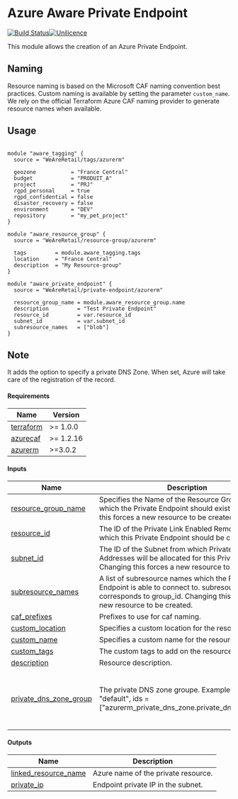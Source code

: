 # Azure Aware Private Endpoint

[![Build Status](https://dev.azure.com/weareretail/Tooling/_apis/build/status/mod_azu_private_endpoint?repoName=mod_azu_private_endpoint&branchName=master)](https://dev.azure.com/weareretail/Tooling/_build/latest?definitionId=2&repoName=mod_azu_private_endpoint&branchName=master)[![Unilicence](https://img.shields.io/badge/licence-The%20Unilicence-green)](LICENCE)

This module allows the creation of an Azure Private Endpoint.

## Naming

Resource naming is based on the Microsoft CAF naming convention best practices. Custom naming is available by setting the parameter `custom_name`. We rely on the official Terraform Azure CAF naming provider to generate resource names when available.

## Usage

```hcl

module "aware_tagging" {
  source = "WeAreRetail/tags/azurerm"

  geozone           = "France Central"
  budget            = "PRODUIT_A"
  project           = "PRJ"
  rgpd_personal     = true
  rgpd_confidential = false
  disaster_recovery = false
  environment       = "DEV"
  repository        = "my_pet_project"
}

module "aware_resource_group" {
  source = "WeAreRetail/resource-group/azurerm"

  tags         = module.aware_tagging.tags
  location     = "France Central"
  description  = "My Resource-group"
}

module "aware_private_endpoint" {
  source = "WeAreRetail/private-endpoint/azurerm"

  resource_group_name = module.aware_resource_group.name
  description         = "Test Private Endpoint"
  resource_id         = var.resource_id
  subnet_id           = var.subnet_id
  subresource_names   = ["blob"]
}

```

## Note

It adds the option to specify a private DNS Zone. When set, Azure will take care of the registration of the record.

<!-- BEGIN_TF_DOCS -->
#### Requirements

| Name | Version |
|------|---------|
| <a name="requirement_terraform"></a> [terraform](#requirement\_terraform) | >= 1.0.0 |
| <a name="requirement_azurecaf"></a> [azurecaf](#requirement\_azurecaf) | >= 1.2.16 |
| <a name="requirement_azurerm"></a> [azurerm](#requirement\_azurerm) | >=3.0.2 |

#### Inputs

| Name | Description | Type | Default | Required |
|------|-------------|------|---------|:--------:|
| <a name="input_resource_group_name"></a> [resource\_group\_name](#input\_resource\_group\_name) | Specifies the Name of the Resource Group within which the Private Endpoint should exist. Changing this forces a new resource to be created. | `string` | n/a | yes |
| <a name="input_resource_id"></a> [resource\_id](#input\_resource\_id) | The ID of the Private Link Enabled Remote Resource which this Private Endpoint should be connected to. | `string` | n/a | yes |
| <a name="input_subnet_id"></a> [subnet\_id](#input\_subnet\_id) | The ID of the Subnet from which Private IP Addresses will be allocated for this Private Endpoint. Changing this forces a new resource to be created. | `string` | n/a | yes |
| <a name="input_subresource_names"></a> [subresource\_names](#input\_subresource\_names) | A list of subresource names which the Private Endpoint is able to connect to. subresource\_names corresponds to group\_id. Changing this forces a new resource to be created. | `list(string)` | n/a | yes |
| <a name="input_caf_prefixes"></a> [caf\_prefixes](#input\_caf\_prefixes) | Prefixes to use for caf naming. | `list(string)` | `[]` | no |
| <a name="input_custom_location"></a> [custom\_location](#input\_custom\_location) | Specifies a custom location for the resource. | `string` | `""` | no |
| <a name="input_custom_name"></a> [custom\_name](#input\_custom\_name) | Specifies a custom name for the resource. | `string` | `""` | no |
| <a name="input_custom_tags"></a> [custom\_tags](#input\_custom\_tags) | The custom tags to add on the resource. | `map(string)` | `{}` | no |
| <a name="input_description"></a> [description](#input\_description) | Resource description. | `string` | `""` | no |
| <a name="input_private_dns_zone_group"></a> [private\_dns\_zone\_group](#input\_private\_dns\_zone\_group) | The private DNS zone groupe. Example {name = "default", ids = ["azurerm\_private\_dns\_zone.private\_dns\_zones.id"]} | <pre>list(<br>    object({<br>      name = string<br>      ids  = list(string)<br>    })<br>  )</pre> | `null` | no |

#### Outputs

| Name | Description |
|------|-------------|
| <a name="output_linked_resource_name"></a> [linked\_resource\_name](#output\_linked\_resource\_name) | Azure name of the private resource. |
| <a name="output_private_ip"></a> [private\_ip](#output\_private\_ip) | Endpoint private IP in the subnet. |
<!-- END_TF_DOCS -->
